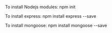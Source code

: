 To install Nodejs modules:
npm init

To install express:
npm install express --save

To install mongoose:
npm install mongoose --save
